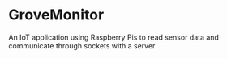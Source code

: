 # GroveMonitor
An IoT application using Raspberry Pis to read sensor data and communicate through sockets with a server
